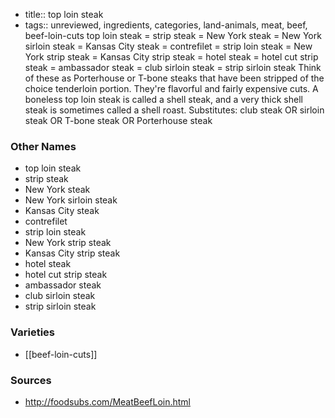 - title:: top loin steak
- tags:: unreviewed, ingredients, categories, land-animals, meat, beef, beef-loin-cuts
top loin steak = strip steak = New York steak = New York sirloin steak = Kansas City steak = contrefilet = strip loin steak = New York strip steak = Kansas City strip steak = hotel steak = hotel cut strip steak = ambassador steak = club sirloin steak = strip sirloin steak Think of these as Porterhouse or T-bone steaks that have been stripped of the choice tenderloin portion. They're flavorful and fairly expensive cuts. A boneless top loin steak is called a shell steak, and a very thick shell steak is sometimes called a shell roast. Substitutes: club steak OR sirloin steak OR T-bone steak OR Porterhouse steak

### Other Names

* top loin steak
* strip steak
* New York steak
* New York sirloin steak
* Kansas City steak
* contrefilet
* strip loin steak
* New York strip steak
* Kansas City strip steak
* hotel steak
* hotel cut strip steak
* ambassador steak
* club sirloin steak
* strip sirloin steak

### Varieties

* [[beef-loin-cuts]]

### Sources
* http://foodsubs.com/MeatBeefLoin.html
